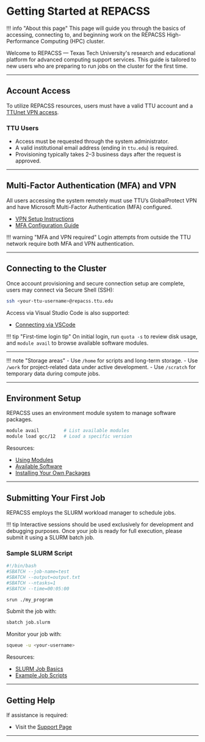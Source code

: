 # Getting Started at REPACSS

!!! info "About this page"
    This page will guide you through the basics of accessing, connecting to, and beginning work on the REPACSS High-Performance Computing (HPC) cluster.

Welcome to REPACSS — Texas Tech University's research and educational platform for advanced computing support services. This guide is tailored to new users who are preparing to run jobs on the cluster for the first time.

---

## Account Access

To utilize REPACSS resources, users must have a valid TTU account and a [TTUnet VPN access](connecting/vpn.md).

### TTU Users

- Access must be requested through the system administrator.
- A valid institutional email address (ending in `ttu.edu`) is required.
- Provisioning typically takes 2–3 business days after the request is approved.

<!-- ### ACCESS Users

!!! warning
    ACCESS users are currently unable to log in to the REPACSS system. This capability is under development. -->

---

## Multi-Factor Authentication (MFA) and VPN

All users accessing the system remotely must use TTU’s GlobalProtect VPN and have Microsoft Multi-Factor Authentication (MFA) configured.

- [VPN Setup Instructions](connecting/vpn.md)
- [MFA Configuration Guide](connecting/mfa.md)

!!! warning "MFA and VPN required"
    Login attempts from outside the TTU network require both MFA and VPN authentication.

---

## Connecting to the Cluster

Once account provisioning and secure connection setup are complete, users may connect via Secure Shell (SSH):

```bash
ssh <your-ttu-username>@repacss.ttu.edu
```

Access via Visual Studio Code is also supported:

- [Connecting via VSCode](connecting/vscode.md)

!!! tip "First-time login tip"
    On initial login, run `quota -s` to review disk usage, and `module avail` to browse available software modules.

---

!!! note "Storage areas"
    - Use `/home` for scripts and long-term storage.
    - Use `/work` for project-related data under active development.
    - Use `/scratch` for temporary data during compute jobs.

---

## Environment Setup

REPACSS uses an environment module system to manage software packages.

```bash
module avail         # List available modules
module load gcc/12   # Load a specific version
```

Resources:

- [Using Modules](software/module-system.md)
- [Available Software](software/available-software.md)
- [Installing Your Own Packages](software/installing-packages.md)

---

## Submitting Your First Job

REPACSS employs the SLURM workload manager to schedule jobs.   

!!! tip
    Interactive sessions should be used exclusively for development and debugging purposes. Once your job is ready for full execution, please submit it using a SLURM batch job.
### Sample SLURM Script

```bash
#!/bin/bash
#SBATCH --job-name=test
#SBATCH --output=output.txt
#SBATCH --ntasks=1
#SBATCH --time=00:05:00

srun ./my_program
```

Submit the job with:

```bash
sbatch job.slurm
```

Monitor your job with:

```bash
squeue -u <your-username>
```

Resources:

- [SLURM Job Basics](running-jobs/basics.md)
- [Example Job Scripts](running-jobs/examples.md)

---

## Getting Help

If assistance is required:

- Visit the [Support Page](support.md)
<!-- - Join the REPACSS user Slack workspace (coming soon) -->

---


